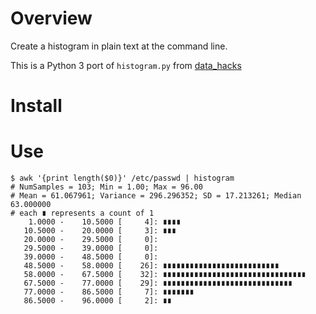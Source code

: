 # Overview

Create a histogram in plain text  at the command line. 

This is a Python 3 port of `histogram.py` from [data_hacks](https://github.com/bitly/data_hacks/blob/master/data_hacks/histogram.py)

# Install



# Use

	$ awk '{print length($0)}' /etc/passwd | histogram
	# NumSamples = 103; Min = 1.00; Max = 96.00
	# Mean = 61.067961; Variance = 296.296352; SD = 17.213261; Median 63.000000
	# each ∎ represents a count of 1
	    1.0000 -    10.5000 [     4]: ∎∎∎∎
	   10.5000 -    20.0000 [     3]: ∎∎∎
	   20.0000 -    29.5000 [     0]: 
	   29.5000 -    39.0000 [     0]: 
	   39.0000 -    48.5000 [     0]: 
	   48.5000 -    58.0000 [    26]: ∎∎∎∎∎∎∎∎∎∎∎∎∎∎∎∎∎∎∎∎∎∎∎∎∎∎
	   58.0000 -    67.5000 [    32]: ∎∎∎∎∎∎∎∎∎∎∎∎∎∎∎∎∎∎∎∎∎∎∎∎∎∎∎∎∎∎∎∎
	   67.5000 -    77.0000 [    29]: ∎∎∎∎∎∎∎∎∎∎∎∎∎∎∎∎∎∎∎∎∎∎∎∎∎∎∎∎∎
	   77.0000 -    86.5000 [     7]: ∎∎∎∎∎∎∎
	   86.5000 -    96.0000 [     2]: ∎∎
